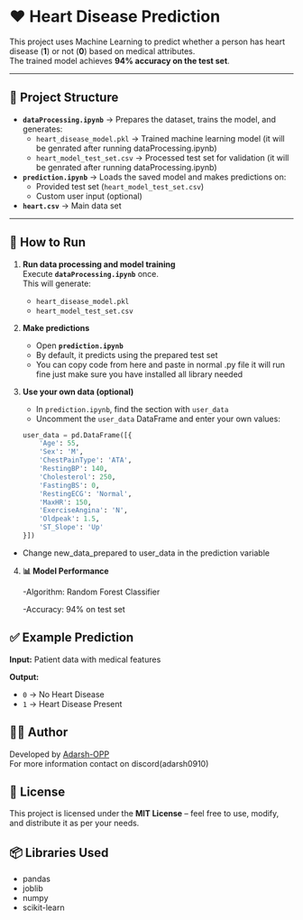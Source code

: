 # ❤️ Heart Disease Prediction

This project uses Machine Learning to predict whether a person has heart disease (**1**) or not (**0**) based on medical attributes.  
The trained model achieves **94% accuracy on the test set**.

---

## 📂 Project Structure
- **`dataProcessing.ipynb`** → Prepares the dataset, trains the model, and generates:
  - `heart_disease_model.pkl` → Trained machine learning model (it will be genrated after running dataProcessing.ipynb)
  - `heart_model_test_set.csv` → Processed test set for validation (it will be genrated after running dataProcessing.ipynb)
- **`prediction.ipynb`** → Loads the saved model and makes predictions on:
  - Provided test set (`heart_model_test_set.csv`)  
  - Custom user input (optional)
- **`heart.csv`** → Main data set
---

## 🚀 How to Run

1. **Run data processing and model training**  
   Execute **`dataProcessing.ipynb`** once.  
   This will generate:
   - `heart_disease_model.pkl`  
   - `heart_model_test_set.csv`  

2. **Make predictions**  
   - Open **`prediction.ipynb`**  
   - By default, it predicts using the prepared test set
   - You can copy code from here and paste in normal .py file it will run fine just make sure you have installed all library needed

3. **Use your own data (optional)**  
   - In `prediction.ipynb`, find the section with `user_data`  
   - Uncomment the `user_data` DataFrame and enter your own values:  

   ```python
   user_data = pd.DataFrame([{
       'Age': 55,
       'Sex': 'M',
       'ChestPainType': 'ATA',
       'RestingBP': 140,
       'Cholesterol': 250,
       'FastingBS': 0,
       'RestingECG': 'Normal',
       'MaxHR': 150,
       'ExerciseAngina': 'N',
       'Oldpeak': 1.5,
       'ST_Slope': 'Up'
   }])
   ```
  - Change new_data_prepared to user_data in the prediction variable

4. **📊 Model Performance**
   
   -Algorithm: Random Forest Classifier
   
   -Accuracy: 94% on test set
   
## ✅ Example Prediction

**Input:** Patient data with medical features  

**Output:**  
- `0` → No Heart Disease  
- `1` → Heart Disease Present  

## 🧑‍💻 Author  
Developed by [Adarsh-OPP](https://github.com/Adarsh-OPP)  
For more information contact on discord(adarsh0910)

## 📜 License  
This project is licensed under the **MIT License** – feel free to use, modify, and distribute it as per your needs.  

## 📦 Libraries Used

- pandas  
- joblib  
- numpy  
- scikit-learn  

